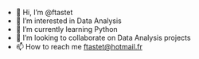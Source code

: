 - 👋 Hi, I’m @ftastet
- 👀 I’m interested in Data Analysis
- 🌱 I’m currently learning Python
- 💞️ I’m looking to collaborate on Data Analysis projects
- 📫 How to reach me ftastet@hotmail.fr

<!---
ftastet/ftastet is a ✨ special ✨ repository because its `README.md` (this file) appears on your GitHub profile.
You can click the Preview link to take a look at your changes.
--->
